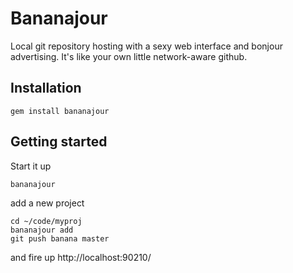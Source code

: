 # Bananajour

Local git repository hosting with a sexy web interface and bonjour advertising. It's like your own little network-aware github.

## Installation

    gem install bananajour

## Getting started

Start it up

    bananajour
    
add a new project

    cd ~/code/myproj
    bananajour add
    git push banana master

and fire up http://localhost:90210/
